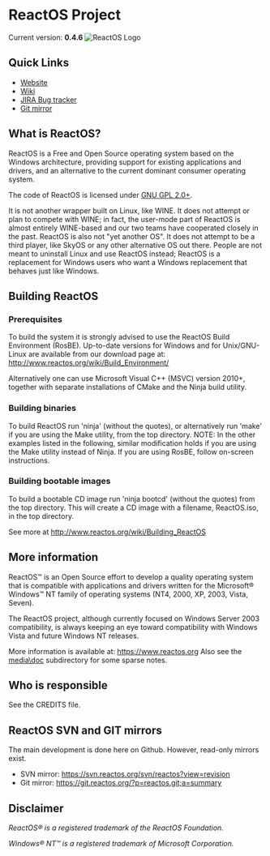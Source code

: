 # ReactOS Project
Current version: __0.4.6__
![ReactOS Logo](https://reactos.org/wiki/images/0/02/ReactOS_logo.png)


## Quick Links
- [Website](https://reactos.org)
- [Wiki](https://reactos.org/wiki)
- [JIRA Bug tracker](https://jira.reactos.org/issues)
- [Git mirror](https://git.reactos.org)

## What is ReactOS?
ReactOS is a Free and Open Source operating system based on the Windows architecture, 
providing support for existing applications and drivers, and an alternative to the current dominant consumer operating system.

The code of ReactOS is licensed under [GNU GPL 2.0+](https://spdx.org/licenses/GPL-2.0+.html).

It is not another wrapper built on Linux, like WINE. It does not attempt or plan to compete with WINE; in fact, the user-mode part of ReactOS is almost entirely WINE-based and our two teams have cooperated closely in the past. ReactOS is also not "yet another OS". It does not attempt to be a third player, like SkyOS or any other alternative OS out there. People are not meant to uninstall Linux and use ReactOS instead; ReactOS is a replacement for Windows users who want a Windows replacement that behaves just like Windows.

## Building ReactOS

### Prerequisites
To build the system it is strongly advised to use the ReactOS Build Environment
(RosBE). Up-to-date versions for Windows and for Unix/GNU-Linux are available
from our download page at: http://www.reactos.org/wiki/Build_Environment/

Alternatively one can use Microsoft Visual C++ (MSVC) version 2010+, together
with separate installations of CMake and the Ninja build utility.

### Building binaries

To build ReactOS run 'ninja' (without the quotes), or alternatively run
'make' if you are using the Make utility, from the top directory.
NOTE: In the other examples listed in the following, similar modification
holds if you are using the Make utility instead of Ninja.
If you are using RosBE, follow on-screen instructions.

### Building bootable images

To build a bootable CD image run 'ninja bootcd' (without the quotes) from the
top directory. This will create a CD image with a filename, ReactOS.iso, in
the top directory.

See more at http://www.reactos.org/wiki/Building_ReactOS

## More information

ReactOS™ is an Open Source effort to develop a quality operating system that is
compatible with applications and drivers written for the Microsoft® Windows™ NT
family of operating systems (NT4, 2000, XP, 2003, Vista, Seven).

The ReactOS project, although currently focused on Windows Server 2003
compatibility, is always keeping an eye toward compatibility with
Windows Vista and future Windows NT releases.

More information is available at: https://www.reactos.org
Also see the [media\doc](/media/doc/) subdirectory for some sparse notes.

## Who is responsible

See the CREDITS file.

## ReactOS SVN and GIT mirrors

The main development is done here on Github. However, read-only mirrors exist.

* SVN mirror: https://svn.reactos.org/svn/reactos?view=revision
* Git mirror: https://git.reactos.org/?p=reactos.git;a=summary
 
## Disclaimer

_ReactOS® is a registered trademark of the ReactOS Foundation._

_Windows® NT™ is a registered trademark of Microsoft Corporation._
